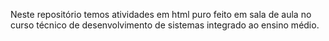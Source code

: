 Neste repositório temos atividades em html puro feito em sala de aula no curso técnico de desenvolvimento de sistemas integrado ao ensino médio.

